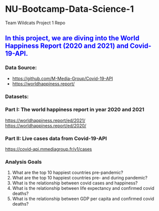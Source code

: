 # NU-Bootcamp-Data-Science-1
Team Wildcats Project 1 Repo

## <span style="color: blue">In this project, we are diving into the World Happiness Report (2020 and 2021) and Covid-19-API. </span>

### Data Source: 
- https://github.com/M-Media-Group/Covid-19-API
- https://worldhappiness.report/


### Datasets:

### Part I: The world happiness report in year 2020 and 2021
https://worldhappiness.report/ed/2021/
https://worldhappiness.report/ed/2020/
### Part II: Live cases data from Covid-19-API
https://covid-api.mmediagroup.fr/v1/cases

### Analysis Goals

1. What are the top 10 happiest countries pre-pandemic?
2. What are the top 10 happiest countries pre- and during pandemic?
3. What is the relationship between covid cases and happiness?
4. What is the relationship between life expectancy and confirmed covid deaths?
5. What is the relationship between GDP per capita and confirmed covid deaths?

